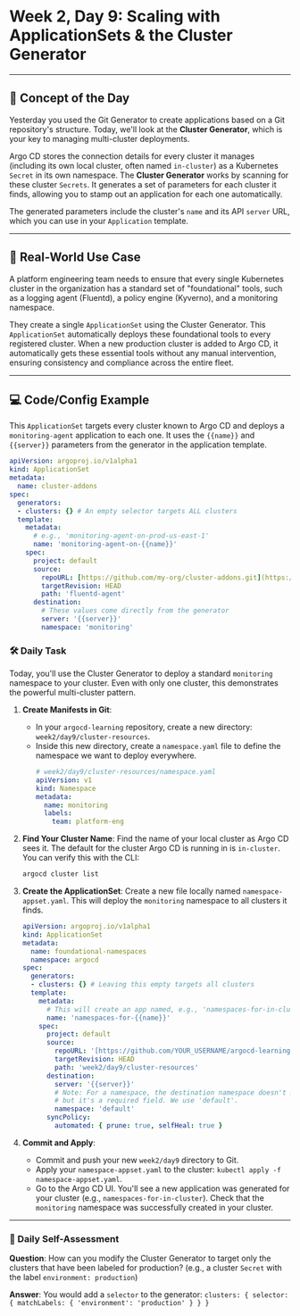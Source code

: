 # Week 2, Day 9: Scaling with ApplicationSets & the Cluster Generator

---
## 🧠 Concept of the Day

Yesterday you used the Git Generator to create applications based on a Git repository's structure. Today, we'll look at the **Cluster Generator**, which is your key to managing multi-cluster deployments.

Argo CD stores the connection details for every cluster it manages (including its own local cluster, often named `in-cluster`) as a Kubernetes `Secret` in its own namespace. The **Cluster Generator** works by scanning for these cluster `Secrets`. It generates a set of parameters for each cluster it finds, allowing you to stamp out an application for each one automatically.

The generated parameters include the cluster's `name` and its API `server` URL, which you can use in your `Application` template.

---
## 💼 Real-World Use Case

A platform engineering team needs to ensure that every single Kubernetes cluster in the organization has a standard set of "foundational" tools, such as a logging agent (Fluentd), a policy engine (Kyverno), and a monitoring namespace.

They create a single `ApplicationSet` using the Cluster Generator. This `ApplicationSet` automatically deploys these foundational tools to every registered cluster. When a new production cluster is added to Argo CD, it automatically gets these essential tools without any manual intervention, ensuring consistency and compliance across the entire fleet.

---
## 💻 Code/Config Example

This `ApplicationSet` targets every cluster known to Argo CD and deploys a `monitoring-agent` application to each one. It uses the `{{name}}` and `{{server}}` parameters from the generator in the application template.

```yaml
apiVersion: argoproj.io/v1alpha1
kind: ApplicationSet
metadata:
  name: cluster-addons
spec:
  generators:
  - clusters: {} # An empty selector targets ALL clusters
  template:
    metadata:
      # e.g., 'monitoring-agent-on-prod-us-east-1'
      name: 'monitoring-agent-on-{{name}}'
    spec:
      project: default
      source:
        repoURL: [https://github.com/my-org/cluster-addons.git](https://github.com/my-org/cluster-addons.git)
        targetRevision: HEAD
        path: 'fluentd-agent'
      destination:
        # These values come directly from the generator
        server: '{{server}}'
        namespace: 'monitoring'
```
### 🛠️ Daily Task

Today, you'll use the Cluster Generator to deploy a standard `monitoring` namespace to your cluster. Even with only one cluster, this demonstrates the powerful multi-cluster pattern.

1.  **Create Manifests in Git**:
    * In your `argocd-learning` repository, create a new directory: `week2/day9/cluster-resources`.
    * Inside this new directory, create a `namespace.yaml` file to define the namespace we want to deploy everywhere.
        ```yaml
        # week2/day9/cluster-resources/namespace.yaml
        apiVersion: v1
        kind: Namespace
        metadata:
          name: monitoring
          labels:
            team: platform-eng
        ```

2.  **Find Your Cluster Name**: Find the name of your local cluster as Argo CD sees it. The default for the cluster Argo CD is running in is `in-cluster`. You can verify this with the CLI:
    ```bash
    argocd cluster list
    ```

3.  **Create the ApplicationSet**: Create a new file locally named `namespace-appset.yaml`. This will deploy the `monitoring` namespace to all clusters it finds.
    ```yaml
    apiVersion: argoproj.io/v1alpha1
    kind: ApplicationSet
    metadata:
      name: foundational-namespaces
      namespace: argocd
    spec:
      generators:
      - clusters: {} # Leaving this empty targets all clusters
      template:
        metadata:
          # This will create an app named, e.g., 'namespaces-for-in-cluster'
          name: 'namespaces-for-{{name}}'
        spec:
          project: default
          source:
            repoURL: '[https://github.com/YOUR_USERNAME/argocd-learning.git](https://github.com/YOUR_USERNAME/argocd-learning.git)'
            targetRevision: HEAD
            path: 'week2/day9/cluster-resources'
          destination:
            server: '{{server}}'
            # Note: For a namespace, the destination namespace doesn't matter,
            # but it's a required field. We use 'default'.
            namespace: 'default'
          syncPolicy:
            automated: { prune: true, selfHeal: true }
    ```

4.  **Commit and Apply**:
    * Commit and push your new `week2/day9` directory to Git.
    * Apply your `namespace-appset.yaml` to the cluster: `kubectl apply -f namespace-appset.yaml`.
    * Go to the Argo CD UI. You'll see a new application was generated for your cluster (e.g., `namespaces-for-in-cluster`). Check that the `monitoring` namespace was successfully created in your cluster.

---
### 🤔 Daily Self-Assessment

**Question**: How can you modify the Cluster Generator to target only the clusters that have been labeled for production? (e.g., a cluster `Secret` with the label `environment: production`)

**Answer**: You would add a `selector` to the generator:
`clusters: { selector: { matchLabels: { 'environment': 'production' } } }`

